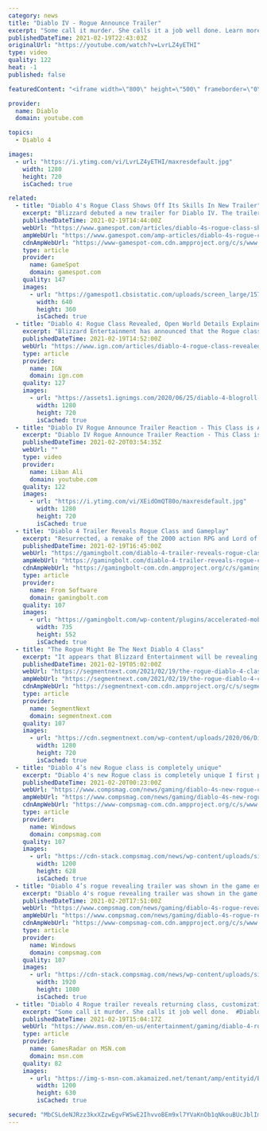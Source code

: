 ```yaml
---
category: news
title: "Diablo IV - Rogue Announce Trailer"
excerpt: "Some call it murder. She calls it a job well done. Learn more at Diablo4.com The Rogue is the newest addition to the Diablo IV campfire, combining range and ..."
publishedDateTime: 2021-02-19T22:43:03Z
originalUrl: "https://youtube.com/watch?v=LvrLZ4yETHI"
type: video
quality: 122
heat: -1
published: false

featuredContent: "<iframe width=\"800\" height=\"500\" frameborder=\"0\" src=\"https://www.youtube.com/embed/LvrLZ4yETHI\" allow=\"accelerometer; autoplay; encrypted-media; gyroscope; picture-in-picture\" allowfullscreen></iframe>"

provider:
  name: Diablo
  domain: youtube.com

topics:
  - Diablo 4

images:
  - url: "https://i.ytimg.com/vi/LvrLZ4yETHI/maxresdefault.jpg"
    width: 1280
    height: 720
    isCached: true

related:
  - title: "Diablo 4's Rogue Class Shows Off Its Skills In New Trailer"
    excerpt: "Blizzard debuted a new trailer for Diablo IV. The trailer reveals the Rogue class, which will be included in the upcoming action-RPG at launch. In the new trailer, you can see the Rogue joining the ..."
    publishedDateTime: 2021-02-19T14:44:00Z
    webUrl: "https://www.gamespot.com/articles/diablo-4s-rogue-class-shows-off-its-skills-in-new-trailer/1100-6487845/"
    ampWebUrl: "https://www.gamespot.com/amp-articles/diablo-4s-rogue-class-shows-off-its-skills-in-new-trailer/1100-6487845/"
    cdnAmpWebUrl: "https://www-gamespot-com.cdn.ampproject.org/c/s/www.gamespot.com/amp-articles/diablo-4s-rogue-class-shows-off-its-skills-in-new-trailer/1100-6487845/"
    type: article
    provider:
      name: GameSpot
      domain: gamespot.com
    quality: 147
    images:
      - url: "https://gamespot1.cbsistatic.com/uploads/screen_large/1574/15746725/3798726-diablo_iv_rogue_site.jpg"
        width: 640
        height: 360
        isCached: true
  - title: "Diablo 4: Rogue Class Revealed, Open World Details Explained"
    excerpt: "Blizzard Entertainment has announced that the Rogue class will be one of the five playable characters in Diablo 4, joining the Barbarian, Sorceress, and Druid, who were all revealed when Diablo 4 was ..."
    publishedDateTime: 2021-02-19T14:52:00Z
    webUrl: "https://www.ign.com/articles/diablo-4-rogue-class-revealed-open-world-details-explained"
    type: article
    provider:
      name: IGN
      domain: ign.com
    quality: 127
    images:
      - url: "https://assets1.ignimgs.com/2020/06/25/diablo-4-blogroll-1593086629440.jpg?width=1280"
        width: 1280
        height: 720
        isCached: true
  - title: "Diablo IV Rogue Announce Trailer Reaction - This Class is AMAZING!"
    excerpt: "Diablo IV Rogue Announce Trailer Reaction - This Class is AMAZING! During Blizzcon 2021, Diablo IV brought some new information in the form of a new class ..."
    publishedDateTime: 2021-02-20T03:54:35Z
    webUrl: ""
    type: video
    provider:
      name: Liban Ali
      domain: youtube.com
    quality: 122
    images:
      - url: "https://i.ytimg.com/vi/XEidOmQT80o/maxresdefault.jpg"
        width: 1280
        height: 720
        isCached: true
  - title: "Diablo 4 Trailer Reveals Rogue Class and Gameplay"
    excerpt: "Resurrected, a remake of the 2000 action RPG and Lord of Destruction, Blizzard Entertainment showcased a new trailer for Diablo 4. As the rumors noted, the Rogue class was finally revealed. Check out ..."
    publishedDateTime: 2021-02-19T16:45:00Z
    webUrl: "https://gamingbolt.com/diablo-4-trailer-reveals-rogue-class-and-gameplay"
    ampWebUrl: "https://gamingbolt.com/diablo-4-trailer-reveals-rogue-class-and-gameplay/amp"
    cdnAmpWebUrl: "https://gamingbolt-com.cdn.ampproject.org/c/s/gamingbolt.com/diablo-4-trailer-reveals-rogue-class-and-gameplay/amp"
    type: article
    provider:
      name: From Software
      domain: gamingbolt.com
    quality: 107
    images:
      - url: "https://gamingbolt.com/wp-content/plugins/accelerated-mobile-pages/images/SD-default-image.png"
        width: 735
        height: 552
        isCached: true
  - title: "The Rogue Might Be The Next Diablo 4 Class"
    excerpt: "It appears that Blizzard Entertainment will be revealing a brand new class as well as new details for Diablo 4 at BlizzConline after all."
    publishedDateTime: 2021-02-19T05:02:00Z
    webUrl: "https://segmentnext.com/2021/02/19/the-rogue-diablo-4-class/"
    ampWebUrl: "https://segmentnext.com/2021/02/19/the-rogue-diablo-4-class/amp/"
    cdnAmpWebUrl: "https://segmentnext-com.cdn.ampproject.org/c/s/segmentnext.com/2021/02/19/the-rogue-diablo-4-class/amp/"
    type: article
    provider:
      name: SegmentNext
      domain: segmentnext.com
    quality: 107
    images:
      - url: "https://cdn.segmentnext.com/wp-content/uploads/2020/06/Diablo-4-Cursed-Town.jpg"
        width: 1280
        height: 720
        isCached: true
  - title: "Diablo 4’s new Rogue class is completely unique"
    excerpt: "Diablo 4's new Rogue class is completely unique I first played Diablo 4 about 15 months ago, at BlizzCon 2019. The original demo struck ..."
    publishedDateTime: 2021-02-20T00:23:00Z
    webUrl: "https://www.compsmag.com/news/gaming/diablo-4s-new-rogue-class-is-completely-unique/"
    ampWebUrl: "https://www.compsmag.com/news/gaming/diablo-4s-new-rogue-class-is-completely-unique/amp/"
    cdnAmpWebUrl: "https://www-compsmag-com.cdn.ampproject.org/c/s/www.compsmag.com/news/gaming/diablo-4s-new-rogue-class-is-completely-unique/amp/"
    type: article
    provider:
      name: Windows
      domain: compsmag.com
    quality: 107
    images:
      - url: "https://cdn-stack.compsmag.com/news/wp-content/uploads/sites/27/2021/02/Diablo-4s-new-Rogue-class-is-completely-unique.png"
        width: 1200
        height: 628
        isCached: true
  - title: "Diablo 4’s rogue revealing trailer was shown in the game engine"
    excerpt: "Diablo 4's rogue revealing trailer was shown in the game engine By now you've probably seen the revealing trailer for the Diablo 4 rogue ..."
    publishedDateTime: 2021-02-20T17:51:00Z
    webUrl: "https://www.compsmag.com/news/gaming/diablo-4s-rogue-revealing-trailer-was-shown-in-the-game-engine/"
    ampWebUrl: "https://www.compsmag.com/news/gaming/diablo-4s-rogue-revealing-trailer-was-shown-in-the-game-engine/amp/"
    cdnAmpWebUrl: "https://www-compsmag-com.cdn.ampproject.org/c/s/www.compsmag.com/news/gaming/diablo-4s-rogue-revealing-trailer-was-shown-in-the-game-engine/amp/"
    type: article
    provider:
      name: Windows
      domain: compsmag.com
    quality: 107
    images:
      - url: "https://cdn-stack.compsmag.com/news/wp-content/uploads/sites/27/2021/02/Diablo-4s-rogue-revealing-trailer-was-shown-in-the-game.jpg"
        width: 1920
        height: 1080
        isCached: true
  - title: "Diablo 4 Rogue trailer reveals returning class, customization, and ear collecting"
    excerpt: "Some call it murder. She calls it job well done.  #DiabloIV pic.twitter.com/21mAF1jfBMFebruary 19, 2021 The Diablo 4 Rogue trailer has been unveiled during Blizzcon 2021, confirming the class from ..."
    publishedDateTime: 2021-02-19T15:04:17Z
    webUrl: "https://www.msn.com/en-us/entertainment/gaming/diablo-4-rogue-trailer-reveals-returning-class-customization-and-ear-collecting/ar-BB1dQhaM"
    type: article
    provider:
      name: GamesRadar on MSN.com
      domain: msn.com
    quality: 82
    images:
      - url: "https://img-s-msn-com.akamaized.net/tenant/amp/entityid/BB1dQddz.img?h=630&w=1200&m=6&q=60&o=t&l=f&f=jpg&x=1114&y=509"
        width: 1200
        height: 630
        isCached: true

secured: "MbCSLdeNJRzz3kxXZzwEgvFWSwE2IhvvoBEm9xl7YVaKnOb1qNkouBUcJblImt388O3u16d3vYtO4cJ+YR/43iit6Hz5fslKPB3NCEd8i0YfsgcjAru1E5/iYjWixDpltnYCIEvydSW9kJjyOE6RYmpLsOZ9gAtrEok1Ra9NEJN5hHhj7VL/hLbFtLZNkN/slRRrIwGLmmMw95tb7FLyM61OvEGLZ9QLuHXKZpmLe+hInQZu2HppsbRfURyZX/K2qAQqYzndIKzvLOVVmjeFnFnmbHI7G29kO5jMdFZilz8pog179x7UiQz/RBEtNenIBXVXYr6S3JvmFpGcWnU3OGhWc29M+Fdr+queEJdnNYPZXA8Qq837UgoOR6vYDtzTNhOwOtFX73L4WLXLW6M2jpjLQyfdm2fQHSce0RQayzsAYwf1C40k2NRdKtw1avNs;gQkDnZEqdBuMO6NZcWkAvQ=="
---
```


